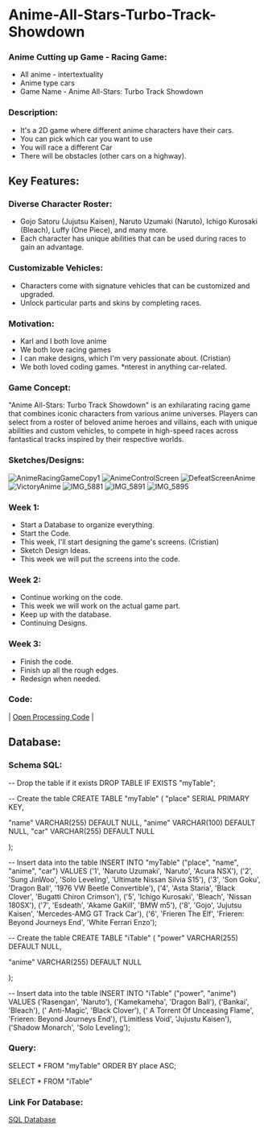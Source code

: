 # Anime-All-Stars-Turbo-Track-Showdown

### Anime Cutting up Game - Racing Game: 
* All anime -  intertextuality
* Anime type cars
* Game Name - Anime All-Stars: Turbo Track Showdown
  
### Description: 
* It's a 2D game where different anime characters have their cars.
* You can pick which car you want to use
* You will race a different Car
* There will be obstacles (other cars on a highway).

## Key Features:
### Diverse Character Roster:
* Gojo Satoru (Jujutsu Kaisen), Naruto Uzumaki (Naruto), Ichigo Kurosaki (Bleach), Luffy (One Piece), and many more.
* Each character has unique abilities that can be used during races to gain an advantage.

### Customizable Vehicles:
* Characters come with signature vehicles that can be customized and upgraded.
* Unlock particular parts and skins by completing races.

### Motivation: 
* Karl and I both love anime
* We both love racing games
* I can make designs, which I'm very passionate about. (Cristian)
* We both loved coding games. 
*nterest in anything car-related.

### Game Concept:
"Anime All-Stars: Turbo Track Showdown" is an exhilarating racing game that combines iconic characters from various anime universes. Players can select from a roster of beloved anime heroes and villains, each with unique abilities and custom vehicles, to compete in high-speed races across fantastical tracks inspired by their respective worlds.

### Sketches/Designs: 
![AnimeRacingGameCopy1](https://github.com/cristia-alvarado/Anime-All-Stars-Turbo-Track-Showdown/assets/167561717/807e0ff6-9130-4fee-8a9e-75909cda1181) 
![AnimeControlScreen](https://github.com/cristia-alvarado/Anime-All-Stars-Turbo-Track-Showdown/assets/167561717/cd641959-0aee-4a00-88be-e952fce706ae)
![DefeatScreenAnime](https://github.com/cristia-alvarado/Anime-All-Stars-Turbo-Track-Showdown/assets/167561717/e6679c88-538a-466c-b39d-658c17ca7135)
![VictoryAnime](https://github.com/cristia-alvarado/Anime-All-Stars-Turbo-Track-Showdown/assets/167561717/296fe85b-d649-4313-9bcd-5139df72ca87)
![IMG_5881](https://github.com/cristia-alvarado/Anime-All-Stars-Turbo-Track-Showdown/assets/167561717/1490f046-28ff-4425-9e87-79a65a0d6bf1)
![IMG_5891](https://github.com/cristia-alvarado/Anime-All-Stars-Turbo-Track-Showdown/assets/167561717/186b4e1a-2a4a-46b0-ac6e-5a6bd27063c1)
![IMG_5895](https://github.com/cristia-alvarado/Anime-All-Stars-Turbo-Track-Showdown/assets/167561717/2ffdb69d-fc53-4b48-94af-c1e72375e082)

### Week 1: 
* Start a Database to organize everything.
* Start the Code.
* This week, I'll start designing the game's screens. (Cristian) 
* Sketch Design Ideas.
* This week we will put the screens into the code.

### Week 2:
* Continue working on the code.
* This week we will work on the actual game part.
* Keep up with the database.
* Continuing Designs.

### Week 3:
* Finish the code.
* Finish up all the rough edges.
* Redesign when needed.


### **Code:**
|     [Open Processing Code](https://openprocessing.org/sketch/2295029) | 

## Database:
### Schema SQL: 
-- Drop the table if it exists
DROP TABLE IF EXISTS "myTable";

-- Create the table
CREATE TABLE "myTable" (
  "place" SERIAL PRIMARY KEY,

  "name" VARCHAR(255) DEFAULT NULL,
  "anime" VARCHAR(100) DEFAULT NULL,
  "car" VARCHAR(255) DEFAULT NULL

);

-- Insert data into the table
INSERT INTO "myTable" ("place", "name", "anime", "car")
VALUES
('1', 'Naruto Uzumaki', 'Naruto', 'Acura NSX'),
  ('2', 'Sung JinWoo', 'Solo Leveling', 'Ultimate Nissan Silvia S15'),
  ('3', 'Son Goku', 'Dragon Ball', '1976 VW Beetle Convertible'),
  ('4', 'Asta Staria', 'Black Clover', 'Bugatti Chiron Crimson'),
  ('5', 'Ichigo Kurosaki', 'Bleach', 'Nissan 180SX'),
  ('7', 'Esdeath', 'Akame GaKill', 'BMW m5'),
    ('8', 'Gojo', 'Jujutsu Kaisen', 'Mercedes-AMG GT Track Car'),
 ('6', 'Frieren The Elf', 'Frieren: Beyond Journeys End', 'White Ferrari Enzo');
 
 
 -- Create the table
CREATE TABLE "iTable" (
  "power" VARCHAR(255) DEFAULT NULL,

  "anime" VARCHAR(255) DEFAULT NULL


);

-- Insert data into the table
INSERT INTO "iTable" ("power", "anime")
VALUES
 ('Rasengan', 'Naruto'), 
  ('Kamekameha', 'Dragon Ball'),
 ('Bankai', 'Bleach'),
(' Anti-Magic', 'Black Clover'),
(' A Torrent Of Unceasing Flame', 'Frieren: Beyond Journeys End'),
('Limitless Void', 'Jujustu Kaisen'),
 ('Shadow Monarch', 'Solo Leveling');

### Query:
SELECT * FROM "myTable"
ORDER BY place ASC;

SELECT * FROM "iTable"

### Link For Database:
[SQL Database](https://www.db-fiddle.com/) 
















